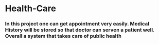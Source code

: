 # Health-Care

### In this project one can get appointment very easily. Medical History will be stored so that doctor can serven a patient well. Overall a system that takes care of public health
